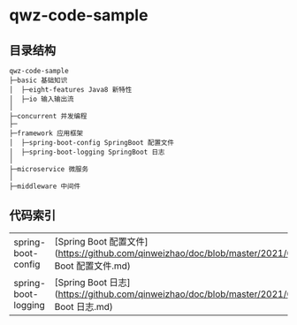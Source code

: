 # qwz-code-sample

## 目录结构

```
qwz-code-sample
├─basic 基础知识
│  ├─eight-features Java8 新特性
│  ├─io 输入输出流
│
├─concurrent 并发编程
├─
├─framework 应用框架
│  ├─spring-boot-config SpringBoot 配置文件
│  ├─spring-boot-logging SpringBoot 日志
│ 
├─microservice 微服务
│ 
├─middleware 中间件
```

## 代码索引

|      |      |
| ---- | ---- |
|  spring-boot-config    | [Spring Boot 配置文件](https://github.com/qinweizhao/doc/blob/master/2021/09/Spring Boot 配置文件.md) |
|  spring-boot-logging    | [Spring Boot 日志](https://github.com/qinweizhao/doc/blob/master/2021/09/Spring Boot 日志.md) |

